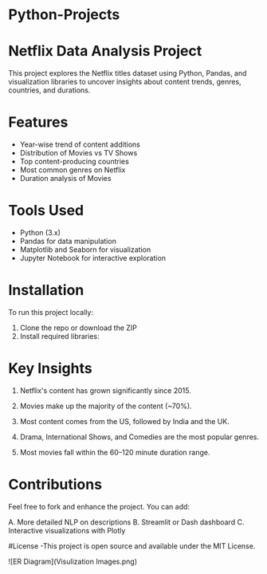 # Python-Projects

#  Netflix Data Analysis Project

This project explores the Netflix titles dataset using Python, Pandas, and visualization libraries to uncover insights about content trends, genres, countries, and durations.

# Features

- Year-wise trend of content additions
- Distribution of Movies vs TV Shows
- Top content-producing countries
- Most common genres on Netflix
- Duration analysis of Movies

#  Tools Used

- Python (3.x)
- Pandas for data manipulation
- Matplotlib and Seaborn for visualization
- Jupyter Notebook for interactive exploration

# Installation

To run this project locally:

1. Clone the repo or download the ZIP  
2. Install required libraries:
 
# Key Insights

1. Netflix's content has grown significantly since 2015.

2. Movies make up the majority of the content (~70%).

3. Most content comes from the US, followed by India and the UK.

4. Drama, International Shows, and Comedies are the most popular genres.

5. Most movies fall within the 60–120 minute duration range.

# Contributions

Feel free to fork and enhance the project. You can add:

A. More detailed NLP on descriptions
B. Streamlit or Dash dashboard
C. Interactive visualizations with Plotly

#License
-This project is open source and available under the MIT License.

![ER Diagram](Visulization Images.png)

